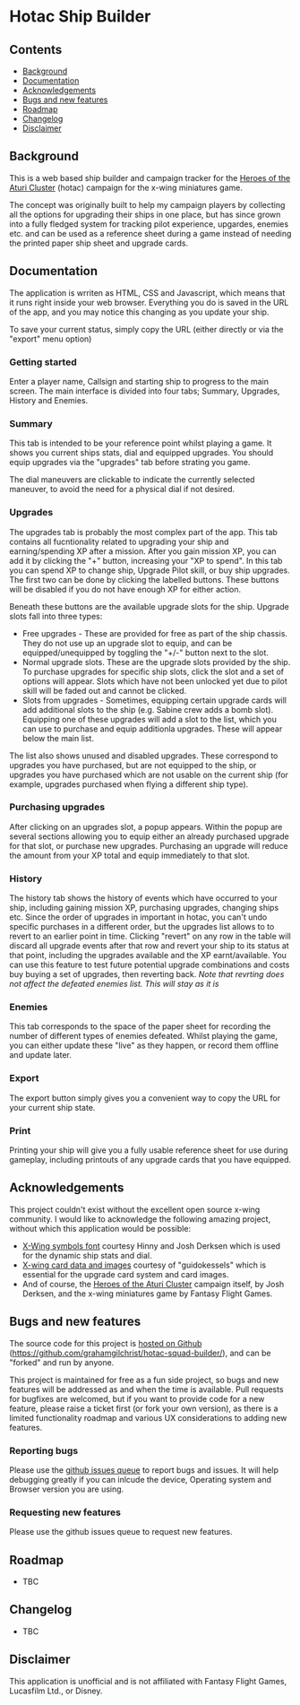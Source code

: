 # Hotac Ship Builder

## Contents
* [Background](#background)
* [Documentation](#documentation)
* [Acknowledgements](#acknowledgements)
* [Bugs and new features](#bugs-and-new-features)
* [Roadmap](#roadmap)
* [Changelog](#changelog)
* [Disclaimer](#disclaimer)

## Background

This is a web based ship builder and campaign tracker for the [Heroes of the Aturi Cluster](http://dockingbay416.com/campaign/) (hotac) campaign for the x-wing miniatures game.

The concept was originally built to help my campaign players by collecting all the options for upgrading their ships in one place, but has since grown into a fully fledged system for tracking pilot experience, upgardes, enemies etc. and can be used as a reference sheet during a game instead of needing the printed paper ship sheet and upgrade cards.

## Documentation

The application is wrriten as HTML, CSS and Javascript, which means that it runs right inside your web browser. Everything you do is saved in the URL of the app, and you may notice this changing as you update your ship.

To save your current status, simply copy the URL (either directly or via the "export" menu option)

### Getting started

Enter a player name, Callsign and starting ship to progress to the main screen. The main interface is divided into four tabs; Summary, Upgrades, History and Enemies.

### Summary
This tab is intended to be your reference point whilst playing a game. It shows you current ships stats, dial and equipped upgrades. You should equip upgrades via the "upgrades" tab before strating you game.

The dial maneuvers are clickable to indicate the currently selected maneuver, to avoid the need for a physical dial if not desired.

### Upgrades

The upgrades tab is probably the most complex part of the app. This tab contains all fucntionality related to upgrading your ship and earning/spending XP after a mission.
After you gain mission XP, you can add it by clicking the "+" button, increasing your "XP to spend".
In this tab you can spend XP to change ship, Upgrade Pilot skill, or buy ship upgrades. The first two can be done by clicking the labelled buttons. These buttons will be disabled if you do not have enough XP for either action.

Beneath these buttons are the available upgrade slots for the ship. Upgrade slots fall into three types:
* Free upgrades - These are provided for free as part of the ship chassis. They do not use up an upgrade slot to equip, and can be equipped/unequipped by toggling the "+/-" button next to the slot.
* Normal upgrade slots. These are the upgrade slots provided by the ship. To purchase upgrades for specific ship slots, click the slot and a set of options will appear. Slots which have not been unlocked yet due to pilot skill will be faded out and cannot be clicked. 
* Slots from upgrades - Sometimes, equipping certain upgrade cards will add additional slots to the ship (e.g. Sabine crew adds a bomb slot). Equipping one of these upgrades will add a slot to the list, which you can use to purchase and equip additionla upgrades. These will appear below the main list.

The list also shows unused and disabled upgrades. These correspond to upgrades you have purchased, but are not equipped to the ship, or upgrades you have purchased which are not usable on the current ship (for example, upgrades purchased when flying a different ship type).

### Purchasing upgrades
After clicking on an upgrades slot, a popup appears. Within the popup are several sections allowing you to equip either an already purchased upgrade for that slot, or purchase new upgrades. Purchasing an upgrade will reduce the amount from your XP total and equip immediately to that slot.

### History

The history tab shows the history of events which have occurred to your ship, including gaining mission XP, purchasing upgrades, changing ships etc. Since the order of upgrades in important in hotac, you can't undo specific purchases in a different order, but the upgrades list allows to to revert to an earlier point in time.
Clicking "revert" on any row in the table will discard all upgrade events after that row and revert your ship to its status at that point, including the upgrades available and the XP earnt/available. You can use this feature to test future potential upgrade combinations and costs buy buying a set of upgrades, then reverting back.
*Note that revrting does not affect the defeated enemies list. This will stay as it is*

### Enemies

This tab corresponds to the space of the paper sheet for recording the number of different types of enemies defeated. Whilst playing the game, you can either update these "live" as they happen, or record them offline and update later.

### Export

The export button simply gives you a convenient way to copy the URL for your current ship state.

### Print

Printing your ship will give you a fully usable reference sheet for use during gameplay, including printouts of any upgrade cards that you have equipped.

## Acknowledgements
This project couldn't exist without the excellent open source x-wing community. I would like to acknowledge the following amazing project, without which this application would be possible:

* [X-Wing symbols font](https://github.com/geordanr/xwing-miniatures-font) courtesy Hinny and Josh Derksen which is used for the dynamic ship stats and dial.
* [X-wing card data and images](https://github.com/guidokessels/xwing-data) courtesy of "guidokessels" which is essential for the upgrade card system and card images.
* And of course, the [Heroes of the Aturi Cluster](http://dockingbay416.com/campaign/) campaign itself, by Josh Derksen, and the x-wing miniatures game by Fantasy Flight Games.

## Bugs and new features

The source code for this project is [hosted on Github](https://github.com/grahamgilchrist/hotac-squad-builder/) (https://github.com/grahamgilchrist/hotac-squad-builder/), and can be "forked" and run by anyone.

This project is maintained for free as a fun side project, so bugs and new features will be addressed as and when the time is available.
Pull requests for bugfixes are welcomed, but if you want to provide code for a new feature, please raise a ticket first (or fork your own version), as there is a limited functionality roadmap and various UX considerations to adding new features.

### Reporting bugs
Please use the [github issues queue](https://github.com/grahamgilchrist/hotac-squad-builder/issues) to report bugs and issues. It will help debugging greatly if you can inlcude the device, Operating system and Browser version you are using.

### Requesting new features
Please use the github issues queue to request new features. 

## Roadmap
* TBC

## Changelog
* TBC

## Disclaimer
This application is unofficial and is not affiliated with Fantasy Flight Games, Lucasfilm Ltd., or Disney.
